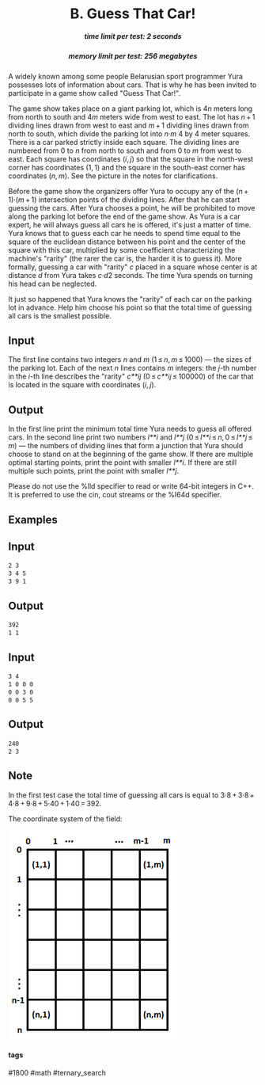 <h1 style='text-align: center;'> B. Guess That Car!</h1>

<h5 style='text-align: center;'>time limit per test: 2 seconds</h5>
<h5 style='text-align: center;'>memory limit per test: 256 megabytes</h5>

A widely known among some people Belarusian sport programmer Yura possesses lots of information about cars. That is why he has been invited to participate in a game show called "Guess That Car!".

The game show takes place on a giant parking lot, which is 4*n* meters long from north to south and 4*m* meters wide from west to east. The lot has *n* + 1 dividing lines drawn from west to east and *m* + 1 dividing lines drawn from north to south, which divide the parking lot into *n*·*m* 4 by 4 meter squares. There is a car parked strictly inside each square. The dividing lines are numbered from 0 to *n* from north to south and from 0 to *m* from west to east. Each square has coordinates (*i*, *j*) so that the square in the north-west corner has coordinates (1, 1) and the square in the south-east corner has coordinates (*n*, *m*). See the picture in the notes for clarifications.

Before the game show the organizers offer Yura to occupy any of the (*n* + 1)·(*m* + 1) intersection points of the dividing lines. After that he can start guessing the cars. After Yura chooses a point, he will be prohibited to move along the parking lot before the end of the game show. As Yura is a car expert, he will always guess all cars he is offered, it's just a matter of time. Yura knows that to guess each car he needs to spend time equal to the square of the euclidean distance between his point and the center of the square with this car, multiplied by some coefficient characterizing the machine's "rarity" (the rarer the car is, the harder it is to guess it). More formally, guessing a car with "rarity" *c* placed in a square whose center is at distance *d* from Yura takes *c*·*d*2 seconds. The time Yura spends on turning his head can be neglected.

It just so happened that Yura knows the "rarity" of each car on the parking lot in advance. Help him choose his point so that the total time of guessing all cars is the smallest possible.

## Input

The first line contains two integers *n* and *m* (1 ≤ *n*, *m* ≤ 1000) — the sizes of the parking lot. Each of the next *n* lines contains *m* integers: the *j*-th number in the *i*-th line describes the "rarity" *c**ij* (0 ≤ *c**ij* ≤ 100000) of the car that is located in the square with coordinates (*i*, *j*).

## Output

In the first line print the minimum total time Yura needs to guess all offered cars. In the second line print two numbers *l**i* and *l**j* (0 ≤ *l**i* ≤ *n*, 0 ≤ *l**j* ≤ *m*) — the numbers of dividing lines that form a junction that Yura should choose to stand on at the beginning of the game show. If there are multiple optimal starting points, print the point with smaller *l**i*. If there are still multiple such points, print the point with smaller *l**j*.

Please do not use the %lld specifier to read or write 64-bit integers in С++. It is preferred to use the cin, cout streams or the %I64d specifier.

## Examples

## Input


```
2 3  
3 4 5  
3 9 1  

```
## Output


```
392  
1 1  

```
## Input


```
3 4  
1 0 0 0  
0 0 3 0  
0 0 5 5  

```
## Output


```
240  
2 3  

```
## Note

In the first test case the total time of guessing all cars is equal to 3·8 + 3·8 + 4·8 + 9·8 + 5·40 + 1·40 = 392.

The coordinate system of the field: 

 ![](images/8c19136945e0febce3e1e97e201988608e53a8fd.png) 

#### tags 

#1800 #math #ternary_search 